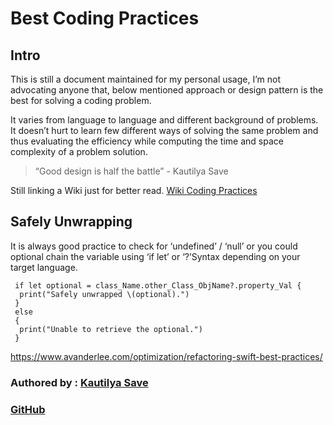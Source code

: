 # Best Coding Practices

## Intro

This is still a document maintained for my personal usage, I’m not advocating anyone that, below mentioned approach or design pattern is the best for solving a coding problem.

It varies from language to language and different background of problems. It doesn’t hurt to learn few different ways of solving the same problem and thus evaluating the efficiency while computing the time and space complexity of a problem solution.

> “Good design is half the battle” - Kautilya Save

Still linking a Wiki just for better read. [Wiki Coding Practices](https://en.wikipedia.org/wiki/Best_coding_practices)

## Safely Unwrapping

It is always good practice to check for ‘undefined’ / ‘null’ or you could optional chain the variable using ‘if let’ or ‘?’Syntax depending on your target language.

```text
 if let optional = class_Name.other_Class_ObjName?.property_Val {
  print("Safely unwrapped \(optional).")
 }
 else
 {
  print("Unable to retrieve the optional.")
 }
```



https://www.avanderlee.com/optimization/refactoring-swift-best-practices/

### Authored by : [Kautilya Save](https://sensehack.github.io/)

### [GitHub](https://github.com/SensehacK)

